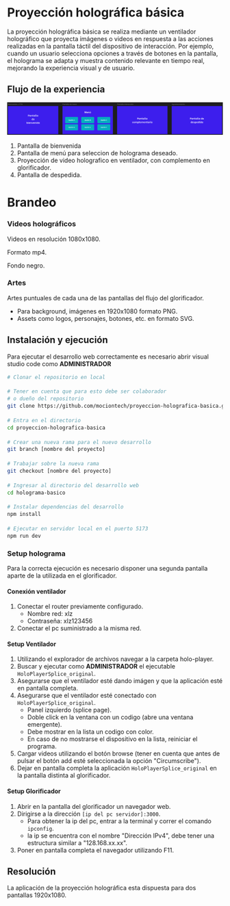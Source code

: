 # Proyección holográfica básica

La proyección holográfica básica se realiza mediante un ventilador holográfico que proyecta imágenes o videos en respuesta a las acciones realizadas en la pantalla táctil del dispositivo de interacción. Por ejemplo, cuando un usuario selecciona opciones a través de botones en la pantalla, el holograma se adapta y muestra contenido relevante en tiempo real, mejorando la experiencia visual y de usuario.

## Flujo de la experiencia

![Flujo de la experiencia](/flujoexp.png)

1. Pantalla de bienvenida
2. Pantalla de menú para seleccion de holograma deseado.
3. Proyección de video holografico en ventilador, con complemento en glorificador.
4. Pantalla de despedida.

# Brandeo

### Videos holográficos
Videos en resolución 1080x1080. 

Formato mp4.

Fondo negro.

### Artes

Artes puntuales de cada una de las pantallas del flujo del glorificador.

* Para background, imágenes en 1920x1080 formato PNG.
* Assets como logos, personajes, botones, etc. en formato SVG.

## Instalación y ejecución
Para ejecutar el desarrollo web correctamente es necesario abrir visual studio code como **ADMINISTRADOR**
```bash
# Clonar el repositorio en local

# Tener en cuenta que para esto debe ser colaborador
# o dueño del repositorio
git clone https://github.com/mociontech/proyeccion-holografica-basica.git

# Entra en el directorio
cd proyeccion-holografica-basica

# Crear una nueva rama para el nuevo desarrollo
git branch [nombre del proyecto]

# Trabajar sobre la nueva rama
git checkout [nombre del proyecto]

# Ingresar al directorio del desarrollo web
cd holograma-basico

# Instalar dependencias del desarrollo
npm install

# Ejecutar en servidor local en el puerto 5173
npm run dev
```
### Setup holograma
Para la correcta ejecución es necesario disponer una segunda pantalla aparte de la utilizada en el glorificador.
#### Conexión ventilador
1. Conectar el router previamente configurado.
    * Nombre red: xlz
    * Contraseña: xlz123456
2. Conectar el pc suministrado a la misma red.

#### Setup Ventilador
1. Utilizando el explorador de archivos navegar a la carpeta holo-player.
2. Buscar y ejecutar como **ADMINISTRADOR** el ejecutable ```HoloPlayerSplice_original```.
3. Asegurarse que el ventilador esté dando imágen y que la aplicación esté en pantalla completa.
4. Asegurarse que el ventilador esté conectado con ```HoloPlayerSplice_original```.
    * Panel izquierdo (splice page).
    * Doble click en la ventana con un codigo (abre una ventana emergente).
    * Debe mostrar en la lista un codigo con color.
    * En caso de no mostrarse el dispositivo en la lista, reiniciar el programa.
5. Cargar videos utilizando el botón browse (tener en cuenta que antes de pulsar el botón add esté seleccionada la opción "Circumscribe").
6. Dejar en pantalla completa la aplicación ```HoloPlayerSplice_original``` en la pantalla distinta al glorificador.

#### Setup Glorificador
1. Abrir en la pantalla del glorificador un navegador web. 
2. Dirigirse a la dirección ```[ip del pc servidor]:3000```.
    * Para obtener la ip del pc, entrar a la terminal y correr el comando ```ipconfig```.
    * la ip se encuentra con el nombre "Dirección IPv4",  debe tener una estructura similar a "128.168.xx.xx".
3. Poner en pantalla completa el navegador utilizando F11.

## Resolución
La aplicación de la proyección holográfica esta dispuesta para dos pantallas 1920x1080.
